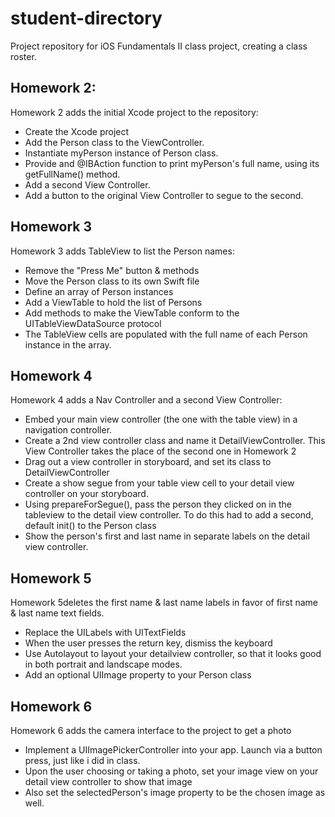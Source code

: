 student-directory
=================

Project repository for iOS Fundamentals II class project, creating a class roster.

Homework 2:
-----------
Homework 2 adds the initial Xcode project to the repository:

- Create the Xcode project
- Add the Person class to the ViewController.
- Instantiate myPerson instance of Person class.
- Provide and @IBAction function to print myPerson's full name, using its getFullName() method.
- Add a second View Controller.
- Add a button to the original View Controller to segue to the second.

Homework 3
----------
Homework 3 adds TableView to list the Person names:

- Remove the "Press Me" button & methods
- Move the Person class to its own Swift file
- Define an array of Person instances
- Add a ViewTable to hold the list of Persons
- Add methods to make the ViewTable conform to the UITableViewDataSource protocol
- The TableView cells are populated with the full name of each Person instance in the array.

Homework 4
-----------
Homework 4 adds a Nav Controller and a second View Controller:

- Embed your main view controller (the one with the table view) in a navigation controller.
- Create a 2nd view controller class and name it DetailViewController. This View Controller takes the place of the second one in Homework 2
- Drag out a view controller in storyboard, and set its class to DetailViewController
- Create a show segue from your table view cell to your detail view controller on your storyboard.
- Using prepareForSegue(), pass the person they clicked on in the tableview to the detail view controller. To do this had to add a second, default init() to the Person class
- Show the person's first and last name in separate labels on the detail view controller.

Homework 5
----------
Homework 5deletes the first name & last name labels in favor of first name & last name text fields.

- Replace the UILabels with UITextFields
- When the user presses the return key, dismiss the keyboard
- Use Autolayout to layout your detailview controller, so that it looks good in both portrait and landscape modes.
- Add an optional UIImage property to your Person class

Homework 6
----------
Homework 6 adds the camera interface to the project to get a photo

- Implement a UIImagePickerController into your app. Launch via a button press, just like i did in class.
- Upon the user choosing or taking a photo, set your image view on your detail view controller to show that image
- Also set the selectedPerson's image property to be the chosen image as well.
